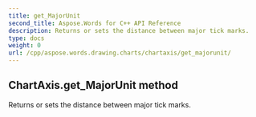 ```yaml
---
title: get_MajorUnit
second_title: Aspose.Words for C++ API Reference
description: Returns or sets the distance between major tick marks. 
type: docs
weight: 0
url: /cpp/aspose.words.drawing.charts/chartaxis/get_majorunit/
---
```

## ChartAxis.get_MajorUnit method


Returns or sets the distance between major tick marks.


